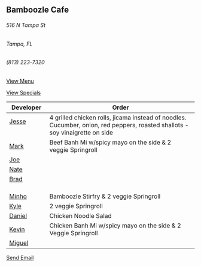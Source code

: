 ## Bamboozle Cafe
###### 516 N Tampa St
###### Tampa, FL
###### (813) 223-7320

[View Menu](http://bamboozlecafe.com/bamboozle-cafe-lunch-menu/)

[View Specials](http://bamboozlecafe.com/bamboozle-cafe-lunch-specials/)

Developer     | Order
--------------|---------------------
[Jesse](https://github.com/jessecurry)              | 4 grilled chicken rolls, jicama instead of noodles. Cucumber, onion, red peppers, roasted shallots - soy vinaigrette on side
[Mark](http://github.com/mark-smithtb)              | Beef Banh Mi w/spicy mayo on the side & 2 veggie Springroll
[Joe](https://github.com/Montchat)                  | 
[Nate](https://github.com/thunemn)                  | 
[Brad](https://github.com/bself)                    | 
[Minho](https://github.com/minhochoi)               | Bamboozle Stirfry & 2 veggie Springroll
[Kyle](https://github.com/kjswartz)                 | 2 veggie Springroll
[Daniel](https://github.come/dtartaglia)            | Chicken Noodle Salad
[Kevin]()                                           | Chicken Banh Mi w/spicy mayo on the side & 2 Veggie Springroll
[Miguel](https://github.com/MiguelBrito1086)        | 

<a href="mailto:info@bamboozlecafe.com?cc=bamboozlecafe@gmail.com&subject=11:30am%20Haneke%20Design%20Developer Lunch&body=https%3A%2F%2Fgithub.com%2Fhanekedesign%2Fdeveloper-lunch%2Fblob%2Fmaster%2Fbamboozle.md">Send Email</a>
